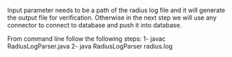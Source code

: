 Input parameter needs to be a path of the radius log file and it will generate the output file for verification.
Otherwise in the next step we will use any connector to connect to database and push it into database.

From command line follow the following steps:
1- javac RadiusLogParser.java
2- java RadiusLogParser radius.log
